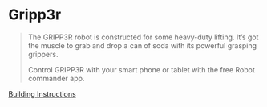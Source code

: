 # Gripp3r

> The GRIPP3R robot is constructed for some heavy-duty lifting. It’s got the muscle to grab and drop a can of soda with its powerful grasping grippers.
>
> Control GRIPP3R with your smart phone or tablet with the free Robot commander app.

[Building Instructions](https://www.lego.com/cdn/cs/set/assets/blt3cf20feda579587c/31313_GRIPP3R_2016.pdf)
